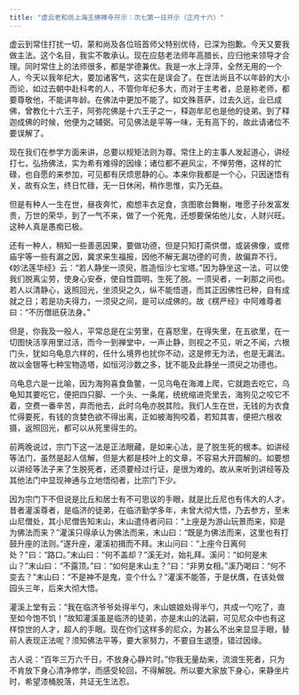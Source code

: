```yaml
---
title: "虚云老和尚上海玉佛禅寺开示：次七第一日开示（正月十六）"
---
```



虚云到常住打扰一切，蒙和尚及各位班首师父特别优待，已深为抱歉。今天又要我做主法。这个名目，我实不敢承认。现在应慈老法师年高腊长，应归他来领导才合理。同时常住上的法师很多，都是学德兼优。我是一水上浮萍，全然无用的一个人，今天以我年纪大，要加诸客气，这实在是误会了。在世法尚且不以年龄的大小而论，如过去朝中赴科考的人，不管你年纪多大，而对于主考者，总是称老师，都要尊敬他，不能讲年龄。在佛法中更加不能了。如文殊菩萨，过去久远，业已成佛，曾教化十六王子，阿弥陀佛是十六王子之一，释迦牟尼也是他的徒弟。到了释迦成佛的时候，他便为之辅弼。可见佛法是平等一味，无有高下的，故此请诸位不要误解了。

现在我们在参学方面来讲，总要以规矩法则为尊。常住上的主事人发起道心，讲经打七，弘扬佛法，实为希有难得的因缘；诸位都不避风尘，不惮劳倦，这样的忙碌，也自愿的来参加，可见都有厌烦思静的心。本来你我都是一个心，只因迷悟有关，故有众生，终日忙碌，无一日休闲，稍作思惟，实乃无益。

但是有种人一生在世，昼夜奔忙，痴想丰衣足食，贪图歌台舞榭，唯愿子孙发富发贵，万世的荣华，到了一气不来，做了一个死鬼，还想要保佑他儿女，人财兴旺。这种人真是愚痴已极。

还有一种人，稍知一些善恶因果，要做功德，但是只知打斋供僧，或装佛像，或修庙宇等一些有漏之因，冀求来生福报，因他不解无漏功德的可贵，故偏弃不行。《妙法莲华经》云：“若人静坐一须臾，胜造恒沙七宝塔。”因为静坐这一法，可以使我们脱离尘劳，使身心安泰，使自性圆明，生死了脱。一须臾者，一刹那之间也。若人以清静心，返照回光，坐须臾之久，纵不能悟道，而其正因佛性已种，自有成就之日；若是功夫得力，一须臾之间，是可以成佛的。故《楞严经》中阿难尊者曰：“不历僧祇获法身。”

但是，你我及一般人，平常总是在尘劳里，在喜怒里，在得失里，在五欲里，在一切图快活享用里过活，而今一到禅堂中，一声止静，则视之不见，听之不闻，六根门头，犹如乌龟息六样的，任什么境界也扰你不动，这是修无为法，也是无漏法。故以金银等七种宝物造塔，如恒河沙数之多，犹不能及此静坐一须臾之功德也。

乌龟息六是一比喻，因为海狗喜食鱼鳖，一见乌龟在海滩上爬，它就跑去吃它，乌龟知其要吃它，便把四只脚、一个头、一条尾，统统缩进壳里去，海狗见之咬它不着，空费一番辛苦，弃而他去，此时乌龟亦脱其险。我们人生在世，无钱的为衣食忙得要死，有钱的贪婪色欲不得出离，正如被海狗咬着，若知其害，便把六根收摄，返照回光，都可以从死里得生的。

前两晚说过，宗门下这一法是正法眼藏，是如来心法，是了脱生死的根本。如讲经等法门，虽然是起人信解，但是大都是枝叶上的文章，不容易大开圆解的。如要想以讲经等法子来了生脱死者，还须要经过行证，是很为难的。故从来听到讲经等及其他法门中显现神通与立地悟彻者，比宗门下少。

因为宗门下不但说是比丘和居士有不可思议的手眼，就是比丘尼也有伟大的人才。昔者灌溪尊者，是临济的徒弟，在临济勤学多年，未曾大彻大悟，乃去参方，至末山尼僧处，其小尼僧告知末山，末山遣侍者问曰：“上座是为游山玩景而来，抑是为佛法而来？”灌溪只得承认为佛法而来，末山曰：“既是为佛法而来，这里也有打鼓升座的法则。”遂升座，灌溪初揖而不拜。末山问曰：“上座今日离何处？”曰：“路口。”末山曰：“何不盖却？”溪无对，始礼拜。溪问：“如何是末山？”末山曰：“不露顶。”曰：“如何是末山主？”曰：“非男女相。”溪乃喝曰：“何不变去？”末山曰：“不是神不是鬼，变个什么？”灌溪不能答，于是伏膺，在该处做园头三年，后来大彻大悟。

灌溪上堂有云：“我在临济爷爷处得半勺，末山娘娘处得半勺，共成一勺吃了，直至如今饱不饥！”故知灌溪虽是临济的徒弟，亦是末山的法嗣，可见尼众中也有这样惊世的人才，超人的手眼。现在你们这样多的尼众，为甚么不出来显显手眼，替前人表现正法呢？须知佛法平等，要大家努力，不要自生退堕，错过因缘。

古人说：“百年三万六千日，不放身心静片时。”你我无量劫来，流浪生死者，只为不肯放下身心清净修学，而感受轮回，不得解脱。所以要大家放下身心，来静坐片时，希望漆桶脱落，共证无生法忍。